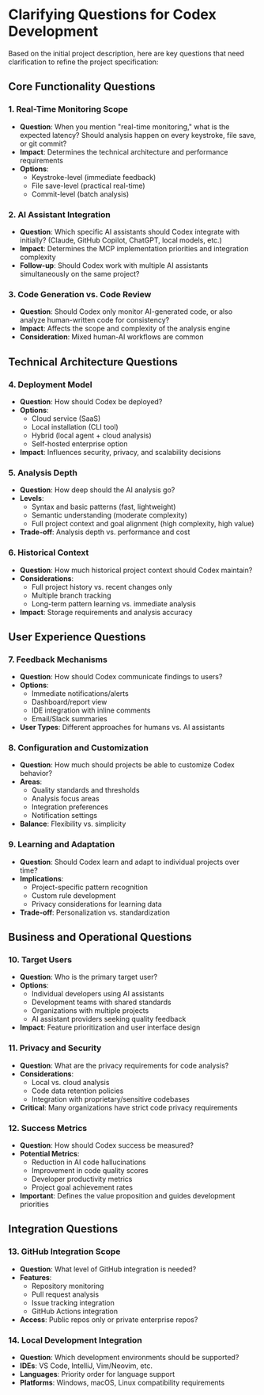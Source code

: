 # Clarifying Questions for Codex Development

Based on the initial project description, here are key questions that need clarification to refine the project specification:

## Core Functionality Questions

### 1. Real-Time Monitoring Scope
- **Question**: When you mention "real-time monitoring," what is the expected latency? Should analysis happen on every keystroke, file save, or git commit?
- **Impact**: Determines the technical architecture and performance requirements
- **Options**:
  - Keystroke-level (immediate feedback)
  - File save-level (practical real-time)
  - Commit-level (batch analysis)

### 2. AI Assistant Integration
- **Question**: Which specific AI assistants should Codex integrate with initially? (Claude, GitHub Copilot, ChatGPT, local models, etc.)
- **Impact**: Determines the MCP implementation priorities and integration complexity
- **Follow-up**: Should Codex work with multiple AI assistants simultaneously on the same project?

### 3. Code Generation vs. Code Review
- **Question**: Should Codex only monitor AI-generated code, or also analyze human-written code for consistency?
- **Impact**: Affects the scope and complexity of the analysis engine
- **Consideration**: Mixed human-AI workflows are common

## Technical Architecture Questions

### 4. Deployment Model
- **Question**: How should Codex be deployed?
- **Options**:
  - Cloud service (SaaS)
  - Local installation (CLI tool)
  - Hybrid (local agent + cloud analysis)
  - Self-hosted enterprise option
- **Impact**: Influences security, privacy, and scalability decisions

### 5. Analysis Depth
- **Question**: How deep should the AI analysis go?
- **Levels**:
  - Syntax and basic patterns (fast, lightweight)
  - Semantic understanding (moderate complexity)
  - Full project context and goal alignment (high complexity, high value)
- **Trade-off**: Analysis depth vs. performance and cost

### 6. Historical Context
- **Question**: How much historical project context should Codex maintain?
- **Considerations**:
  - Full project history vs. recent changes only
  - Multiple branch tracking
  - Long-term pattern learning vs. immediate analysis
- **Impact**: Storage requirements and analysis accuracy

## User Experience Questions

### 7. Feedback Mechanisms
- **Question**: How should Codex communicate findings to users?
- **Options**:
  - Immediate notifications/alerts
  - Dashboard/report view
  - IDE integration with inline comments
  - Email/Slack summaries
- **User Types**: Different approaches for humans vs. AI assistants

### 8. Configuration and Customization
- **Question**: How much should projects be able to customize Codex behavior?
- **Areas**:
  - Quality standards and thresholds
  - Analysis focus areas
  - Integration preferences
  - Notification settings
- **Balance**: Flexibility vs. simplicity

### 9. Learning and Adaptation
- **Question**: Should Codex learn and adapt to individual projects over time?
- **Implications**:
  - Project-specific pattern recognition
  - Custom rule development
  - Privacy considerations for learning data
- **Trade-off**: Personalization vs. standardization

## Business and Operational Questions

### 10. Target Users
- **Question**: Who is the primary target user?
- **Options**:
  - Individual developers using AI assistants
  - Development teams with shared standards
  - Organizations with multiple projects
  - AI assistant providers seeking quality feedback
- **Impact**: Feature prioritization and user interface design

### 11. Privacy and Security
- **Question**: What are the privacy requirements for code analysis?
- **Considerations**:
  - Local vs. cloud analysis
  - Code data retention policies
  - Integration with proprietary/sensitive codebases
- **Critical**: Many organizations have strict code privacy requirements

### 12. Success Metrics
- **Question**: How should Codex success be measured?
- **Potential Metrics**:
  - Reduction in AI code hallucinations
  - Improvement in code quality scores
  - Developer productivity metrics
  - Project goal achievement rates
- **Important**: Defines the value proposition and guides development priorities

## Integration Questions

### 13. GitHub Integration Scope
- **Question**: What level of GitHub integration is needed?
- **Features**:
  - Repository monitoring
  - Pull request analysis
  - Issue tracking integration
  - GitHub Actions integration
- **Access**: Public repos only or private enterprise repos?

### 14. Local Development Integration
- **Question**: Which development environments should be supported?
- **IDEs**: VS Code, IntelliJ, Vim/Neovim, etc.
- **Languages**: Priority order for language support
- **Platforms**: Windows, macOS, Linux compatibility requirements

